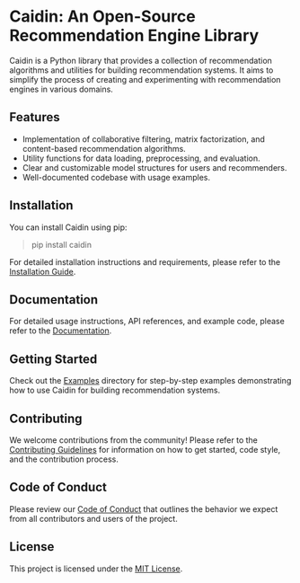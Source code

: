 # Caidin: An Open-Source Recommendation Engine Library

Caidin is a Python library that provides a collection of recommendation algorithms and utilities for building recommendation systems. It aims to simplify the process of creating and experimenting with recommendation engines in various domains.

## Features

- Implementation of collaborative filtering, matrix factorization, and content-based recommendation algorithms.
- Utility functions for data loading, preprocessing, and evaluation.
- Clear and customizable model structures for users and recommenders.
- Well-documented codebase with usage examples.

## Installation

You can install Caidin using pip:
> pip install caidin

For detailed installation instructions and requirements, please refer to the [Installation Guide](docs/installation.md).

## Documentation

For detailed usage instructions, API references, and example code, please refer to the [Documentation](docs/user_guide.md).

## Getting Started

Check out the [Examples](examples/) directory for step-by-step examples demonstrating how to use Caidin for building recommendation systems.

## Contributing

We welcome contributions from the community! Please refer to the [Contributing Guidelines](CONTRIBUTING.md) for information on how to get started, code style, and the contribution process.

## Code of Conduct

Please review our [Code of Conduct](CODE_OF_CONDUCT.md) that outlines the behavior we expect from all contributors and users of the project.

## License

This project is licensed under the [MIT License](LICENSE).

